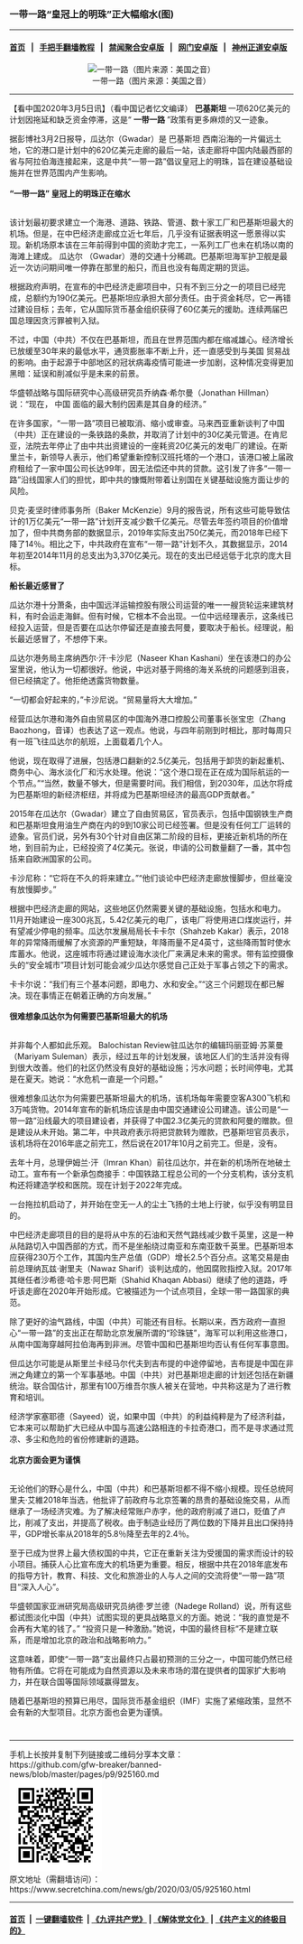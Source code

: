### 一带一路“皇冠上的明珠”正大幅缩水(图)
------------------------

#### [首页](https://github.com/gfw-breaker/banned-news/blob/master/README.md) &nbsp;&nbsp;|&nbsp;&nbsp; [手把手翻墙教程](https://github.com/gfw-breaker/guides/wiki) &nbsp;&nbsp;|&nbsp;&nbsp; [禁闻聚合安卓版](https://github.com/gfw-breaker/bn-android) &nbsp;&nbsp;|&nbsp;&nbsp; [网门安卓版](https://github.com/oGate2/oGate) &nbsp;&nbsp;|&nbsp;&nbsp; [神州正道安卓版](https://github.com/SzzdOgate/update) 



<div class="article_right" style="fone-color:#000">
 <p style="text-align:center">
  <img alt="一带一路（图片来源：美国之音）" src="http://img2.secretchina.com/pic/2019/4-19/p2406811a820203044-ss.jpg" style="height:337px; width:600px"/>
  <br>
   一带一路（图片来源：美国之音）
   <span id="hideid" name="hideid" style="color:red;display:none;">
    <span href="https://www.secretchina.com">
    </span>
   </span>
  </br>
 </p>
 <div id="txt-mid1-t21-2017">
  

---


  </div>
 </div>
 <p>
  【看中国2020年3月5日讯】（看中国记者忆文编译）
  <strong>
   巴基斯坦
  </strong>
  一项620亿美元的计划因拖延和缺乏资金停滞，这是“
  <strong>
   <span href="https://www.secretchina.com/news/gb/tag/一带一路" target="_blank">
    一带一路
   </span>
  </strong>
  ”政策有更多麻烦的又一迹象。
  <span id="hideid" name="hideid" style="color:red;display:none;">
   <span href="https://www.secretchina.com">
   </span>
  </span>
 </p>
 <p>
  据彭博社3月2日报导，瓜达尔（Gwadar）是
  <span href="https://www.secretchina.com/news/gb/tag/巴基斯坦" target="_blank">
   巴基斯坦
  </span>
  西南沿海的一片偏远土地，它的港口是计划中的620亿美元走廊的最后一站，该走廊将中国内陆最西部的省与阿拉伯海连接起来，这是中共“一带一路”倡议皇冠上的明珠，旨在建设基础设施并在世界范围内产生影响。
  <br>
   <br>
    <strong>
     “一带一路”
    </strong>
    <strong>
     皇冠上的明珠正在缩水
    </strong>
   </br>
  </br>
 </p>
 <p>
  该计划最初要求建立一个海港、道路、铁路、管道、数十家工厂和巴基斯坦最大的机场。但是，在中巴经济走廊成立近七年后，几乎没有证据表明这一愿景得以实现。新机场原本该在三年前得到中国的资助才完工，一系列工厂也未在机场以南的海滩上建成。
  <span href="https://www.secretchina.com/news/gb/tag/瓜达尔" target="_blank">
   瓜达尔
  </span>
  （Gwadar）港的交通十分稀疏。巴基斯坦海军护卫舰是最近一次访问期间唯一停靠在那里的船只，而且也没有每周定期的货运。
 </p>
 <p>
  根据政府声明，在宣布的中巴经济走廊项目中，只有不到三分之一的项目已经完成，总额约为190亿美元。巴基斯坦应承担大部分责任。由于资金耗尽，它一再错过建设目标；去年，它从国际货币基金组织获得了60亿美元的援助。连续两届巴国总理因贪污罪被判入狱。
 </p>
 <p>
  不过，中国（中共）不仅在巴基斯坦，而且在世界范围内都在缩减雄心。经济增长已放缓至30年来的最低水平，通货膨胀率不断上升，还一直感受到与美国
  <span href="https://www.secretchina.com/news/gb/tag/贸易战" target="_blank">
   贸易战
  </span>
  的影响。由于起源于中部地区的冠状病毒疫情可能进一步加剧，这种情况变得更加黑暗：延误和削减似乎是未来的前景。
 </p>
 <p>
  华盛顿战略与国际研究中心高级研究员乔纳森·希尔曼（Jonathan Hillman）说：“现在，
  <span href="https://www.secretchina.com" target="_blank">
   中国
  </span>
  面临的最大制约因素是其自身的经济。”
 </p>
 <p>
  在许多国家，“一带一路”项目已被取消、缩小或审查。马来西亚重新谈判了中国（中共）正在建设的一条铁路的条款，并取消了计划中的30亿美元管道。在肯尼亚，法院去年停止了由中共出资建设的一座耗资20亿美元的发电厂的建设。在斯里兰卡，新领导人表示，他们希望重新控制汉班托塔的一个港口，该港口被上届政府租给了一家中国公司长达99年，因无法偿还中共的贷款。这引发了许多“一带一路”沿线国家人们的担忧，即中共的慷慨附带着让别国在关键基础设施方面让步的风险。
 </p>
 <p>
  贝克·麦坚时律师事务所（Baker McKenzie）9月的报告说，所有这些可能导致估计的1万亿美元“一带一路”计划开支减少数千亿美元。尽管去年签约项目的价值增加了​​，但中共商务部的数据显示，2019年实际支出750亿美元，而2018年已经下降了14％。相比之下，中共政府在宣布“一带一路”计划不久，其数据显示，2014年初至2014年11月的总支出为3,370亿美元。现在的支出已经远低于北京的庞大目标。
 </p>
 <p>
  <strong>
   船长最近感冒了
  </strong>
 </p>
 <p>
  瓜达尔港十分萧条，由中国远洋运输控股有限公司运营的唯一一艘货轮运来建筑材料，有时会运走海鲜。但有时候，它根本不会出现。一位中远经理表示，这条线已经投入运营，但是否要在瓜达尔停留还是直接去阿曼，要取决于船长。经理说，船长最近感冒了，不想停下来。
 </p>
 <p>
  瓜达尔港务局主席纳西尔·汗·卡沙尼（Naseer Khan Kashani）坐在该港口的办公室里说，他认为一切都很好。他说，中远对基于网络的海关系统的问题感到沮丧，但已经搞定了。他拒绝透露货物数量。
 </p>
 <p>
  “一切都会好起来的，”卡沙尼说。“贸易量将大大增加。”
 </p>
 <p>
  经营瓜达尔港和海外自由贸易区的中国海外港口控股公司董事长张宝忠（Zhang Baozhong，音译）也表达了这一观点。他说，与四年前刚到时相比，那时每周只有一班飞往瓜达尔的航班，上面载着几个人。
 </p>
 <p>
  他说，现在取得了进展，包括港口翻新的2.5亿美元，包括用于卸货的新起重机、商务中心、海水淡化厂和污水处理。他说：“这个港口现在正在成为国际航运的一个节点。”“当然，数量不够大，但是需要时间。我们相信，到2030年，瓜达尔将成为巴基斯坦的新经济枢纽，并将成为巴基斯坦经济的最高GDP贡献者。”
 </p>
 <p>
  2015年在瓜达尔（Gwadar）建立了自由贸易区，官员表示，包括中国钢铁生产商和巴基斯坦食用油生产商在内的9到10家公司已经签署。但是没有任何工厂运转的迹象。官员们说，另外有30个针对自由区第二阶段的目标，更接近新机场的所在地，到目前为止，已经投资了4亿美元。张说，申请的公司数量翻了一番，其中包括来自欧洲国家的公司。
 </p>
 <p>
  卡沙尼称：“它将在不久的将来建立。”“他们谈论中巴经济走廊放慢脚步，但丝毫没有放慢脚步。”
 </p>
 <center>
  <div style="max-width: 632px;height:180px; display: none; text-align: center; margin: 0 auto; overflow: hidden;overflow-x: hidden;">
   <div id="taboola-midarticle-thumbnails" style="max-width: 632px;height:180px;overflow: hidden;overflow-x: hidden;">
   </div>
  </div>
  <div>
   <ins class="adsbygoogle" data-ad-client="ca-pub-1276641434651360" data-ad-format="fluid" data-ad-layout="in-article" data-ad-slot="5164544770" style="display:block; text-align:center;">
   </ins>
  </div>
 </center>
 <p>
  根据中巴经济走廊的网站，这些地区仍然需要关键的基础设施，包括水和电力。 11月开始建设一座300兆瓦，5.42亿美元的电厂，该电厂将使用进口煤炭运行，并有望减少停电的频率。瓜达尔发展局局长卡卡尔（Shahzeb Kakar）表示，2018年的异常降雨缓解了水资源的严重短缺，年降雨量不足4英寸，这些降雨暂时使水库蓄水。他说，这座城市将通过建设海水淡化厂来满足未来的需求。带有监控摄像头的“安全城市”项目计划可能会减少瓜达尔感觉自己正处于军事占领之下的需求。
 </p>
 <p>
  卡卡尔说：“我们有三个基本问题，即电力、水和安全。”“这三个问题现在都已解决。现在事情正在朝着正确的方向发展。”
  <br>
   <br>
    <strong>
     很难想象瓜达尔为何需要巴基斯坦最大的机场
    </strong>
   </br>
  </br>
 </p>
 <p>
  并非每个人都如此乐观。 Balochistan Review驻瓜达尔的编辑玛丽亚姆·苏莱曼（Mariyam Suleman）表示，经过五年的计划发展，该地区人们的生活并没有得到很大改善。他们的社区仍然没有良好的基础设施；污水问题；长时间停电，尤其是在夏天。她说：“水危机一直是一个问题。”
 </p>
 <p>
  很难想象瓜达尔为何需要巴基斯坦最大的机场，该机场每年需要空客A300飞机和3万吨货物。2014年宣布的新机场应该是由中国交通建设公司建造。该公司是“一带一路”沿线最大的项目建设者，并获得了中国2.3亿美元的贷款和阿曼的赠款。但是建设从未开始。第二年，中共政府表示将把贷款转为赠款，巴基斯坦官员表示，该机场将在2016年底之前完工，然后说在2017年10月之前完工。但是，没有。
 </p>
 <p>
  去年十月，总理伊姆兰·汗（Imran Khan）前往瓜达尔，并在新的机场所在地破土动工。宣布有一个新承包商接手：中国铁路工程总公司的一个分支机构，该分支机构还将建造学校和医院。现在计划于2022年完成。
 </p>
 <center>
  <ins class="adsbygoogle" data-ad-client="ca-pub-1276641434651360" data-ad-format="fluid" data-ad-layout="in-article" data-ad-slot="3646767294" style="display:block; text-align:center;">
  </ins>
 </center>
 <p>
  一台拖拉机启动了，并开始在空无一人的尘土飞扬的土地上行驶，似乎没有明显目的。
 </p>
 <p>
  中巴经济走廊项目的目的是将从中东的石油和天然气路线减少数千英里，这是一种从陆路切入中国西部的方式，而不是坐船绕过南亚和东南亚数千英里。巴基斯坦本应获得230万个工作，其国内生产总值（GDP）增长2.5个百分点。这笔交易是由前总理纳瓦兹·谢里夫（Nawaz Sharif）谈判达成的，他因腐败指控入狱。2017年其继任者沙希德·哈卡恩·阿巴斯（Shahid Khaqan Abbasi）继续了他的道路，呼吁该走廊在2020年开始形成。它被描述为一个试点项目，全球一带一路国家的典范。
 </p>
 <p>
  除了更好的油气路线，中国（中共）可能还有目标。长期以来，西方政府一直担心“一带一路”的支出正在帮助北京发展所谓的“珍珠链”，海军可以利用这些港口，从南中国海穿越阿拉伯海再到非洲。尽管中国和巴基斯坦均否认有任何军事意图。
 </p>
 <p>
  但瓜达尔可能是从斯里兰卡经马尔代夫到吉布提的中途停留地，吉布提是中国在非洲之角建立的第一个军事基地。中国（中共）对巴基斯坦走廊的计划还包括在新疆统治。联合国估计，那里有100万维吾尔族人被关在营地，中共称这是为了进行教育和培训。
 </p>
 <p>
  经济学家塞耶德（Sayeed）说，如果中国（中共）的利益纯粹是为了经济利益，它本来可以帮助扩大已经从中国与高速公路相连的卡拉奇港口，而不是寻求通过荒凉、多尘和危险的省份修建新的道路。
  <br>
   <br>
    <strong>
     北京方面会更为谨慎
    </strong>
   </br>
  </br>
 </p>
 <p>
  无论他们的野心是什么，中国（中共）和巴基斯坦都不得不缩小规模。现任总统阿里夫·艾維2018年当选，他批评了前政府与北京签署的昂贵的基础设施交易，从而继承了一场经济灾难。为了解决经常账户赤字，他的政府削减了进口，贬值了卢比，削减了支出，并提高了税收。由于制造业经历了两位数的下降并且出口保持持平，GDP增长率从2018年的5.8％降至去年的2.4％。
 </p>
 <p>
  至于已成为世界上最大债权国的中共，它正在重新关注为受援国的需求而设计的较小项目。捕获人心比宣布庞大的机场更为重要。相反，根据中共在2018年底发布的指导方针，教育、科技、文化和旅游业的人与人之间的交流将使“一带一路”项目“深入人心”。
 </p>
 <p>
  华盛顿国家亚洲研究局高级研究员纳德·罗兰德（Nadege Rolland）说，所有这些都试图淡化中国（中共）试图实现的更具战略意义的方面。她说：“我的直觉是不会再有大笔的钱了。” “投资只是一种激励。”她说，中国的最终目标“不是建立联系，而是增加北京的政治和战略影响力。”
 </p>
 <p>
  这意味着，即使“一带一路”支出最终只占最初预测的三分之一，中国可能仍然已经物有所值。它将在可能成为自然资源以及未来市场的潜在提供者的国家扩大影响力，并在联合国等国际领域赢得盟友。
 </p>
 <p>
  随着巴基斯坦的预算已用尽，国际货币基金组织（IMF）实施了紧缩政策，显然不会有新的大型项目。北京方面也会更为谨慎。
  <center>
   <div>
    <div id="txt-mid2-t22-2017" style="display: block;  max-height: 351px;  overflow: hidden;">
     <div id="SC-21xxx">
     </div>
     <ins class="adsbygoogle" data-ad-client="ca-pub-1276641434651360" data-ad-format="auto" data-ad-slot="4301710469" data-full-width-responsive="true" style="display:block">
     </ins>
    </div>
   </div>
  </center>
  <div style="padding-top:12px;">
  </div>
 </p>
</div>

<hr/>
手机上长按并复制下列链接或二维码分享本文章：<br/>
https://github.com/gfw-breaker/banned-news/blob/master/pages/p9/925160.md <br/>
<a href='https://github.com/gfw-breaker/banned-news/blob/master/pages/p9/925160.md'><img src='https://github.com/gfw-breaker/banned-news/blob/master/pages/p9/925160.md.png'/></a> <br/>
原文地址（需翻墙访问）：https://www.secretchina.com/news/gb/2020/03/05/925160.html


------------------------
#### [首页](https://github.com/gfw-breaker/banned-news/blob/master/README.md) &nbsp;|&nbsp; [一键翻墙软件](https://github.com/gfw-breaker/nogfw/blob/master/README.md) &nbsp;| [《九评共产党》](https://github.com/gfw-breaker/9ping.md/blob/master/README.md#九评之一评共产党是什么) | [《解体党文化》](https://github.com/gfw-breaker/jtdwh.md/blob/master/README.md) | [《共产主义的终极目的》](https://github.com/gfw-breaker/gczydzjmd.md/blob/master/README.md)


<img src='http://gfw-breaker.win/banned-news/pages/p9/925160.md' width='0px' height='0px'/>
